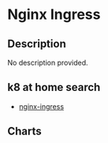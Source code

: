 # Nginx Ingress

## Description

No description provided.

## k8 at home search

- [nginx-ingress](https://nanne.dev/k8s-at-home-search/#/nginx-ingress)

## Charts


